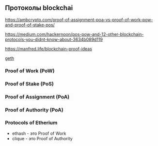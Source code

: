 ## Протоколы blockchai
https://ambcrypto.com/proof-of-assignment-poa-vs-proof-of-work-pow-and-proof-of-stake-pos/

https://medium.com/hackernoon/pos-pow-and-12-other-blockchain-protocols-you-didnt-know-about-3634b089d119

https://manfred.life/blockchain-proof-ideas

[geth](https://geth.ethereum.org/docs/interface/private-network)

### Proof of Work (PoW)

### Proof of Stake (PoS)

### Proof of Assignment (PoA)

### Proof of Authority (PoA)

### Protocols of Etherium

- ethash - это Proof of Work
- clique - это Proof of Authority